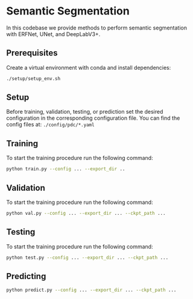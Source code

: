 # Semantic Segmentation

In this codebase we provide methods to perform semantic segmentation with ERFNet, UNet, and DeepLabV3+.

## Prerequisites
Create a virtual environment with conda and install dependencies:

```bash
./setup/setup_env.sh
```

## Setup 

Before training, validation, testing, or prediction set the desired configuration in the corresponding configuration file.
You can find the config files at: ```./config/pdc/*.yaml```

## Training

To start the training procedure run the following command:
```bash
python train.py --config ... --export_dir ..
```

## Validation

To start the training procedure run the following command:
```bash
python val.py --config ... --export_dir ... --ckpt_path ...
```

## Testing

To start the training procedure run the following command:
```bash
python test.py --config ... --export_dir ... --ckpt_path ...
```

## Predicting
```bash
python predict.py --config ... --export_dir ... --ckpt_path ...
```